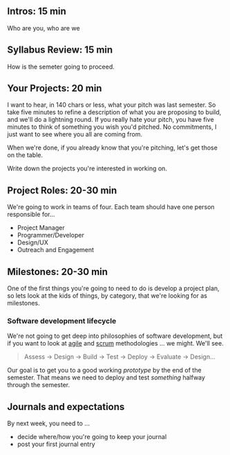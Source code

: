 ## Intros: 15 min
Who are you, who are we

## Syllabus Review: 15 min
How is the semeter going to proceed.

## Your Projects: 20 min
I want to hear, in 140 chars or less, what your pitch was last semester. So take five minutes to refine a description of what you are proposing to build, and we'll do a lightning round. If you really hate your pitch, you have five minutes to think of something you wish you'd pitched. No commitments, I just want to see where you all are coming from.

When we're done, if you already know that you're pitching, let's get those on the table. 

Write down the projects you're interested in working on. 

## Project Roles: 20-30 min
We're going to work in teams of four. Each team should have one person responsible for...

+ Project Manager
+ Programmer/Developer
+ Design/UX
+ Outreach and Engagement

## Milestones: 20-30 min
One of the first things you're going to need to do is develop a project plan, so lets look at the kids of things, by category, that we're looking for as milestones. 

### Software development lifecycle
We're not going to get deep into philosophies of software development, but if you want to look at [agile](http://en.wikipedia.org/wiki/Agile_software_development) and [scrum](http://en.wikipedia.org/wiki/Scrum_%28software_development%29) methodologies ... we might. We'll see. 

> Assess -> Design -> Build -> Test ->  Deploy -> Evaluate -> Design...

Our goal is to get you to a good working *prototype* by the end of the semester. That means we need to deploy and test *something* halfway through the semester. 

## Journals and expectations
By next week, you need to ...

+ decide where/how you're going to keep your journal
+ post your first journal entry 

